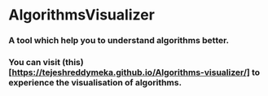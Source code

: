 # AlgorithmsVisualizer

### A tool which help you to understand algorithms better.

### You can visit (this)[https://tejeshreddymeka.github.io/Algorithms-visualizer/] to experience the visualisation of algorithms.
